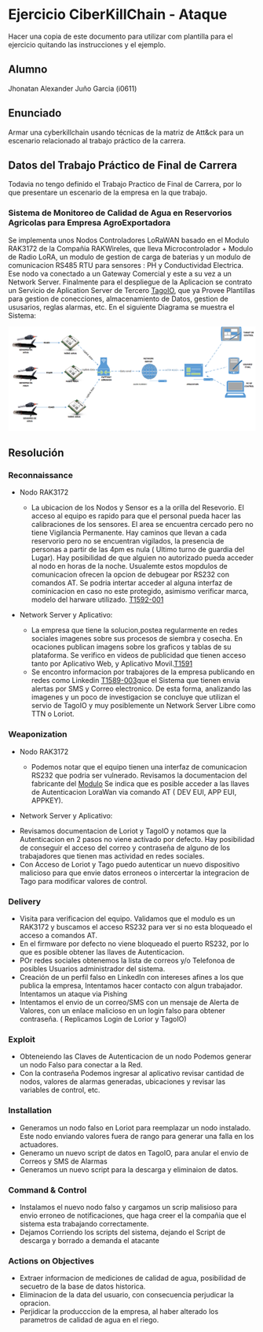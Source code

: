# Ejercicio CiberKillChain - Ataque

Hacer una copia de este documento para utilizar com plantilla para el ejercicio quitando las instrucciones y el ejemplo.

## Alumno

Jhonatan Alexander Juño Garcia  (i0611)

## Enunciado

Armar una cyberkillchain usando técnicas de la matriz de Att&ck para un escenario relacionado al trabajo práctico de la carrera.

## Datos del Trabajo Práctico de Final de Carrera
Todavia no tengo definido el Trabajo Practico de Final de Carrera, por lo que presentare un escenario de la empresa en la que trabajo.

### Sistema de Monitoreo de Calidad de Agua en Reservorios Agricolas para Empresa AgroExportadora
Se implementa unos Nodos Controladores LoRaWAN  basado en el Modulo RAK3172 de la Compañia RAKWireles, que lleva Microcontrolador + Modulo de Radio LoRA, un modulo de gestion de carga de baterias y un modulo de comunicacion RS485 RTU para sensores : PH y Conductividad Electrica. Ese nodo va conectado a un Gateway Comercial y este a su vez a un Network Server. Finalmente para el despliegue de la Aplicacion se contrato un Servicio de Aplication Server de Tercero [TagoIO](https://tago.io/), que ya Provee Plantillas para gestion de conecciones, almacenamiento de Datos, gestion de ususarios, reglas alarmas, etc. En el siguiente Diagrama se muestra el Sistema:

![](./img/Arquitectura_de_RED.png)


## Resolución

### Reconnaissance

* Nodo RAK3172 
  - La ubicacion de los Nodos y Sensor es a la orilla del Resevorio. El acceso al equipo es rapido para que el personal pueda hacer las calibraciones de los sensores. El area se encuentra cercado pero no tiene Vigilancia Permanente. Hay caminos que llevan a cada reservorio pero no se encuentran vigilados, la presencia de personas a partir de las 4pm es nula ( Ultimo turno de guardia del Lugar). Hay posibilidad de que alguien no autorizado pueda acceder al nodo en horas de la noche. Usualemte estos mopdulos de comunicacion ofrecen la opcion de debugear por RS232 con comandos AT. Se podria intertar acceder al alguna interfaz de cominicacion en caso no este protegido, asimismo verificar marca, modelo del harware utilizado. [T1592-001](https://attack-mitre-org.translate.goog/techniques/T1592/001/)

  
* Network Server y Aplicativo:
  - La empresa que tiene la solucion,postea regularmente en redes sociales imagenes sobre sus procesos de siembra y cosecha. En ocaciones publican imagens sobre los graficos y tablas de su plataforma. Se verifico en videos de publicidad que tienen acceso tanto por Aplicativo Web, y Aplicativo Movil.[T1591](https://attack-mitre-org.translate.goog/techniques/T1591/)
  - Se encontro informacion por trabajores de la empresa publicando en redes como Linkedin [T1589-003](https://attack-mitre-org.translate.goog/techniques/T1589/003/)que el Sistema que tienen envia alertas por SMS y Correo electronico. De esta forma, analizando las imagenes y un poco de investigacion se concluye que utilizan el servio de TagoIO y muy posiblemente un Network Server Libre como TTN o Loriot.
  

### Weaponization
* Nodo RAK3172 
  - Podemos notar que el equipo tienen una interfaz de comunicacion RS232 que podria ser vulnerado. Revisamos la documentacion del fabricante del [Modulo](https://docs.rakwireless.com/Product-Categories/WisDuo/RAK3172-Module/AT-Command-Manual/) Se indica que es posible acceder a las llaves de Autenticacion LoraWan via comando AT ( DEV EUI, APP EUI, APPKEY).

* Network Server y Aplicativo:
 - Revisamos documentacion de Loriot y TagoIO y notamos que la Autenticacion en 2 pasos no viene activado por defecto. Hay posibilidad de conseguir el acceso del correo y contraseña de alguno de los trabajadores que tienen mas actividad en redes sociales.
 - Con Acceso de Loriot y Tago puedo autenticar un nuevo dispositivo malicioso para que envie datos erroneos o intercertar la integracion de Tago para modificar valores de control.
  
  
### Delivery
  - Visita para verificacion del equipo. Validamos que el modulo es un RAK3172 y buscamos el acceso RS232 para ver si no esta bloqueado el acceso a comandos AT.
  - En el firmware por defecto no viene bloqueado el puerto RS232, por lo que es posible obtener las llaves de Autenticacion.
  - POr redes sociales obtenemos la lista de correos y/o Telefonoa de posibles Usuarios administrador del sistema.
  -  Creación de un perfil falso en LinkedIn con intereses afines a los que publica la empresa, Intentamos hacer contacto con algun trabajador. Intentamos un ataque via Pishing 
  - Intentamos el envio de un correo/SMS con un mensaje de Alerta de Valores, con un enlace malicioso en un login falso para obtener contraseña. ( Replicamos Login de Lorior y TagoIO)

### Exploit
  - Obteneiendo las Claves de Autenticacion de un nodo Podemos generar un nodo Falso para conectar a la Red.
  - Con la contraseña Podemos ingresar al aplicativo revisar cantidad de nodos, valores de alarmas generadas, ubicaciones y revisar las variables de control, etc.
  
### Installation  
  - Generamos un nodo falso en Loriot para reemplazar un nodo instalado. Este nodo enviando valores fuera de rango para generar una falla en los actuadores.
  - Generamo un nuevo script de datos en TagoIO, para anular el envio de Correos y SMS de Alarmas
  - Generamos un nuevo script para la descarga y eliminaion de datos.

### Command & Control
  - Instalamos el nuevo nodo falso y cargamos un scrip malisioso para envio erroneo de notificaciones, que haga creer el la compañia que el sistema esta trabajando correctamente.
  - Dejamos Corriendo los scripts del sistema, dejando el Script de descarga y borrado a demanda el atacante
  
### Actions on Objectives
  - Extraer informacion de mediciones de calidad de agua, posibilidad de secuetro de la base de datos historica.
  - Eliminacion de la data del usuario, con consecuencia perjudicar la opracion.
  - Perjidicar la producccion de la empresa, al haber alterado los parametros de calidad de agua en el riego. 
  
